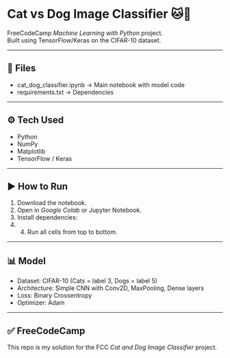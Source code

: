 # Cat vs Dog Image Classifier 🐱🐶

FreeCodeCamp *Machine Learning with Python* project.  
Built using TensorFlow/Keras on the CIFAR-10 dataset.

---

## 📂 Files
- cat_dog_classifier.ipynb → Main notebook with model code  
- requirements.txt → Dependencies  

---

## ⚙️ Tech Used
- Python  
- NumPy  
- Matplotlib  
- TensorFlow / Keras  

---

## ▶️ How to Run
1. Download the notebook.  
2. Open in *Google Colab* or Jupyter Notebook.  
3. Install dependencies:
4. 4. Run all cells from top to bottom.  

---

## 📊 Model
- Dataset: CIFAR-10 (Cats = label 3, Dogs = label 5)  
- Architecture: Simple CNN with Conv2D, MaxPooling, Dense layers  
- Loss: Binary Crossentropy  
- Optimizer: Adam  

---

## ✅ FreeCodeCamp
This repo is my solution for the FCC *Cat and Dog Image Classifier* project.
